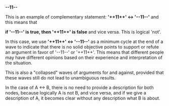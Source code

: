 **--11--**

This is an example of complementary statement: **'++11++' <-> '--11--'** and this means that 

**if '--11--' is true, then '++11++' is false** and vice versa. This is logical 'not'.

In this case, we use **'++11++' <-> '--11--'** as a minimum cycle at the end of a wave to indicate that there is no solid objective points to support or refute an argument in favor of '--11--' or '++11++'. This means that different people may have different opinions based on their experience and interpretation of the situation. 

This is also a "collapsed" waves of arguments for and against, provided that these waves still do not lead to unambiguous results.

In the case of A <-> B, there is no need to provide a description for both nodes, because logically A is not B, and vice versa, and if we give a description of A, it becomes clear without any description what B is about.